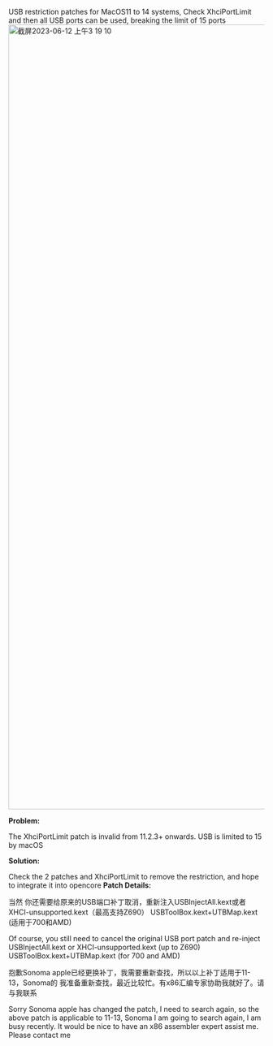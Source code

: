 USB restriction patches for MacOS11 to 14 systems, Check XhciPortLimit and then all USB ports can be used, breaking the limit of 15 ports
<img width="1546" alt="截屏2023-06-12 上午3 19 10" src="https://github.com/WaTeZhuangJiDingZhi/wate/assets/134581706/b50945dd-38b4-473e-9146-d9dddcd4de66">


**Problem:**

The XhciPortLimit patch is invalid from 11.2.3+ onwards. USB is limited to 15 by macOS

**Solution:**

Check the 2 patches and XhciPortLimit to remove the restriction, and hope to integrate it into opencore
**Patch Details:**

当然 你还需要给原来的USB端口补丁取消，重新注入USBInjectAll.kext或者XHCI-unsupported.kext（最高支持Z690）
USBToolBox.kext+UTBMap.kext (适用于700和AMD)

Of course, you still need to cancel the original USB port patch and re-inject USBInjectAll.kext or XHCI-unsupported.kext (up to Z690)
USBToolBox.kext+UTBMap.kext (for 700 and AMD)


抱歉Sonoma apple已经更换补丁，我需要重新查找，所以以上补丁适用于11-13，Sonoma的 我准备重新查找，最近比较忙。有x86汇编专家协助我就好了。请与我联系

Sorry Sonoma apple has changed the patch, I need to search again, so the above patch is applicable to 11-13, Sonoma I am going to search again, I am busy recently. It would be nice to have an x86 assembler expert assist me. Please contact me
